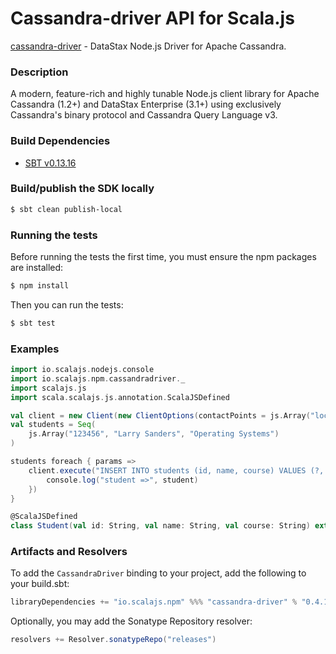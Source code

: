 Cassandra-driver API for Scala.js
=======================
[cassandra-driver](https://www.npmjs.com/package/cassandra-driver) - DataStax Node.js Driver for Apache Cassandra.

### Description

A modern, feature-rich and highly tunable Node.js client library for Apache Cassandra (1.2+) and 
DataStax Enterprise (3.1+) using exclusively Cassandra's binary protocol and Cassandra Query Language v3.

### Build Dependencies

* [SBT v0.13.16](http://www.scala-sbt.org/download.html)

### Build/publish the SDK locally

```bash
$ sbt clean publish-local
```

### Running the tests

Before running the tests the first time, you must ensure the npm packages are installed:

```bash
$ npm install
```

Then you can run the tests:

```bash
$ sbt test
```

### Examples

```scala
import io.scalajs.nodejs.console
import io.scalajs.npm.cassandradriver._
import scalajs.js
import scala.scalajs.js.annotation.ScalaJSDefined

val client = new Client(new ClientOptions(contactPoints = js.Array("localhost"), keyspace = "classroom"))
val students = Seq(
    js.Array("123456", "Larry Sanders", "Operating Systems")
)

students foreach { params =>
    client.execute("INSERT INTO students (id, name, course) VALUES (?, ?, ?)", params, (err, student) => {
        console.log("student =>", student)
    })
}

@ScalaJSDefined
class Student(val id: String, val name: String, val course: String) extends js.Object
```

### Artifacts and Resolvers

To add the `CassandraDriver` binding to your project, add the following to your build.sbt:  

```sbt
libraryDependencies += "io.scalajs.npm" %%% "cassandra-driver" % "0.4.1"
```

Optionally, you may add the Sonatype Repository resolver:

```sbt   
resolvers += Resolver.sonatypeRepo("releases") 
```